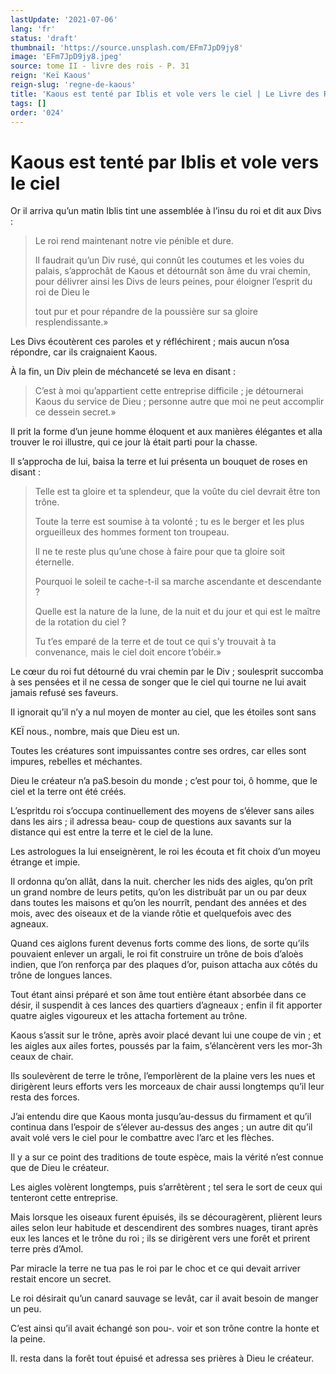 ```yaml
---
lastUpdate: '2021-07-06'
lang: 'fr'
status: 'draft'
thumbnail: 'https://source.unsplash.com/EFm7JpD9jy8'
image: 'EFm7JpD9jy8.jpeg'
source: tome II - livre des rois - P. 31
reign: 'Keï Kaous'
reign-slug: 'regne-de-kaous'
title: 'Kaous est tenté par Iblis et vole vers le ciel | Le Livre des Rois | Shâhnâmeh'
tags: []
order: '024'
---
```


# Kaous est tenté par Iblis et vole vers le ciel

Or il arriva qu’un matin Iblis tint une assemblée à l’insu du roi et dit aux Divs :

> Le roi rend maintenant notre vie pénible et dure.
>
> Il faudrait qu’un Div rusé, qui connût les coutumes et les voies du palais, s’approchât de Kaous et détournât son âme du vrai chemin, pour délivrer ainsi les Divs de leurs peines, pour éloigner l’esprit du roi de Dieu le
>
> tout pur et pour répandre de la poussière sur sa gloire resplendissante.»

Les Divs écoutèrent ces paroles et y réfléchirent ; mais aucun n’osa répondre, car ils craignaient Kaous.

À la fin, un Div plein de méchanceté se leva en disant :

> C’est à moi qu’appartient cette entreprise difficile ; je détournerai Kaous du service de Dieu ; personne autre que moi ne peut accomplir ce dessein secret.»

Il prit la forme d’un jeune homme éloquent et aux manières élégantes et alla trouver le roi illustre, qui ce jour là était parti pour la chasse.

Il s’approcha de lui, baisa la terre et lui présenta un bouquet de roses en disant :

> Telle est ta gloire et ta splendeur, que la voûte du ciel devrait être ton trône.
>
> Toute la terre est soumise à ta volonté ; tu es le berger et les plus orgueilleux des hommes forment ton troupeau.
>
> Il ne te reste plus qu’une chose à faire pour que ta gloire soit éternelle.
>
> Pourquoi le soleil te cache-t-il sa marche ascendante et descendante ?
>
> Quelle est la nature de la lune, de la nuit et du jour et qui est le maître de la rotation du ciel ?
>
> Tu t’es emparé de la terre et de tout ce qui s’y trouvait à ta convenance, mais le ciel doit encore t’obéir.»

Le cœur du roi fut détourné du vrai chemin par le Div ; soulesprit succomba à ses pensées et il ne cessa de songer que le ciel qui tourne ne lui avait jamais refusé ses faveurs.

Il ignorait qu’il n’y a nul moyen de monter au ciel, que les étoiles sont sans

KEÏ nous., nombre, mais que Dieu est un.

Toutes les créatures sont impuissantes contre ses ordres, car elles sont impures, rebelles et méchantes.

Dieu le créateur n’a paS.besoin du monde ; c’est pour toi, ô homme, que le ciel et la terre ont été créés.

L’espritdu roi s’occupa continuellement des moyens de s’élever sans ailes dans les airs ; il adressa beau-
coup de questions aux savants sur la distance qui est entre la terre et le ciel de la lune.

Les astrologues la lui enseignèrent, le roi les écouta et fit choix d’un moyeu étrange et impie.

Il ordonna qu’on allât, dans la nuit. chercher les nids des aigles, qu’on prît un grand nombre de leurs petits, qu’on les distribuât par un ou par deux dans toutes les maisons et qu’on les nourrît, pendant des années et des mois, avec des oiseaux et de la viande rôtie et quelquefois avec des agneaux.

Quand ces aiglons furent devenus forts comme des lions, de sorte qu’ils pouvaient enlever un argali, le roi fit construire un trône de bois d’aloès indien, que l’on renforça par des plaques d’or, puison attacha aux côtés du trône de longues lances.

Tout étant ainsi préparé et son âme tout entière étant absorbée dans ce désir, il suspendit à ces lances des quartiers d’agneaux ; enfin il fit apporter quatre aigles vigoureux et les attacha fortement au trône.

Kaous s’assit sur le trône, après avoir placé devant lui une coupe de vin ; et les aigles aux ailes fortes, poussés par la faim, s’élancèrent vers les mor-3h ceaux de chair.

Ils soulevèrent de terre le trône, l’emporlèrent de la plaine vers les nues et dirigèrent leurs efforts vers les morceaux de chair aussi longtemps qu’il leur resta des forces.

J’ai entendu dire que Kaous monta jusqu’au-dessus du firmament et qu’il continua dans l’espoir de s’élever au-dessus des anges ; un autre dit qu’il avait volé vers le ciel pour le combattre avec l’arc et les flèches.

Il y a sur ce point des traditions de toute espèce, mais la vérité n’est connue que de Dieu le créateur.

Les aigles volèrent longtemps, puis s’arrêtèrent ; tel sera le sort de ceux qui tenteront cette entreprise.

Mais lorsque les oiseaux furent épuisés, ils se découragèrent, plièrent leurs ailes selon leur habitude et descendirent des sombres nuages, tirant après eux les lances et le trône du roi ; ils se dirigèrent vers une forêt et prirent terre près d’Amol.

Par miracle la terre ne tua pas le roi par le choc et ce qui devait arriver restait encore un secret.

Le roi désirait qu’un canard sauvage se levât, car il avait besoin de manger un peu.

C’est ainsi qu’il avait échangé son pou-.
voir et son trône contre la honte et la peine.

Il. resta dans la forêt tout épuisé et adressa ses prières à Dieu le créateur.
